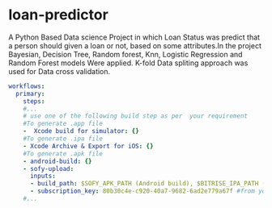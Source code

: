 # loan-predictor
A Python Based Data science Project in which Loan Status was predict that a person should given a loan or not, based on some attributes.In the project Bayesian, Decision Tree, Random forest, Knn, Logistic Regression and Random Forest models Were applied. K-fold Data spliting approach was used for Data cross validation. 
```yaml
workflows:
  primary:
    steps:
    #...
    # use one of the following build step as per  your requirement
    #To generate .app file
    -  Xcode build for simulator: {}
    #To generate .ipa file
    - Xcode Archive & Export for iOS: {} 
    #To generate .apk file
    - android-build: {} 
    - sofy-upload:
      inputs:
      - build_path: $SOFY_APK_PATH (Android build), $BITRISE_IPA_PATH (Xcode Archive & Export for iOS), $BITRISE_APP_DIR_PATH (Xcode build for simulator)
      - subscription_key: 80b30c4e-c920-40a7-9682-6ad2e779a67f #from your secrets
    #...
        
```
